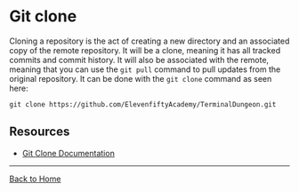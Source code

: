 # Git clone
Cloning a repository is the act of creating a new directory and an associated copy of the remote repository. It will be a clone, meaning it has all tracked commits and commit history.
It will also be associated with the remote, meaning that you can use the `git pull` command to pull updates from the original repository.
It can be done with the `git clone` command as seen here:
```
git clone https://github.com/ElevenfiftyAcademy/TerminalDungeon.git
```
## Resources
- [Git Clone Documentation](https://git-scm.com/docs/git-clone)
---
[Back to Home](../README.md)